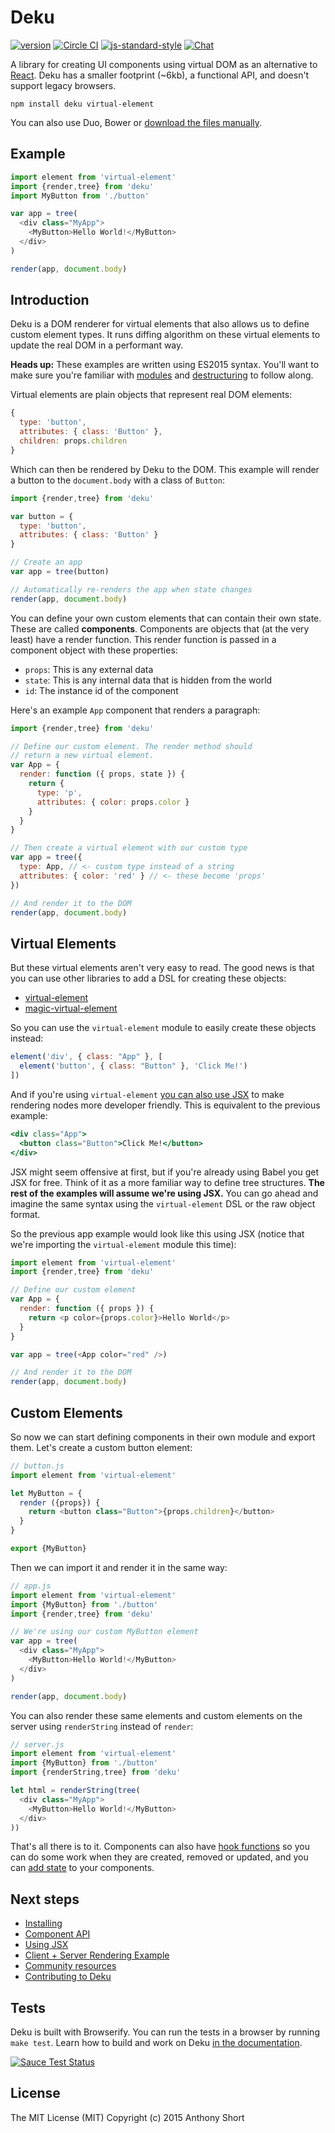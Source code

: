 # Deku

[![version](https://img.shields.io/npm/v/deku.svg?style=flat-square)](https://www.npmjs.com/package/deku) [![Circle CI](https://img.shields.io/circleci/project/BrightFlair/PHP.Gt.svg?style=flat-square)](https://circleci.com/gh/dekujs/deku) [![js-standard-style](https://img.shields.io/badge/code%20style-standard-brightgreen.svg?style=flat-square)](https://github.com/feross/standard) [![Chat](https://img.shields.io/badge/Discord-Join%20Chat%20→-blue.svg?style=flat-square)](https://discord.gg/0gNkyCAVkDYsBaFe)

A library for creating UI components using virtual DOM as an alternative to [React](https://github.com/facebook/react). Deku has a smaller footprint (~6kb), a functional API, and doesn't support legacy browsers.

```
npm install deku virtual-element
```

You can also use Duo, Bower or [download the files manually](https://github.com/dekujs/deku/releases).

## Example

```js
import element from 'virtual-element'
import {render,tree} from 'deku'
import MyButton from './button'

var app = tree(
  <div class="MyApp">
    <MyButton>Hello World!</MyButton>
  </div>
)

render(app, document.body)
```

## Introduction

Deku is a DOM renderer for virtual elements that also allows us to define custom element types. It runs diffing algorithm on these virtual elements to update the real DOM in a performant way.

**Heads up:** These examples are written using ES2015 syntax. You'll want to make sure you're familiar with [modules](https://babeljs.io/docs/learn-es2015/#modules) and [destructuring](https://babeljs.io/docs/learn-es2015/#destructuring) to follow along.

Virtual elements are plain objects that represent real DOM elements:

```js
{
  type: 'button',
  attributes: { class: 'Button' },
  children: props.children
}
```

Which can then be rendered by Deku to the DOM. This example will render a button to the `document.body` with a class of `Button`:

```js
import {render,tree} from 'deku'

var button = {
  type: 'button',
  attributes: { class: 'Button' }
}

// Create an app
var app = tree(button)

// Automatically re-renders the app when state changes
render(app, document.body)
```

You can define your own custom elements that can contain their own state. These are called **components**. Components are objects that (at the very least) have a render function. This render function is passed in a component object with these properties:

* `props`: This is any external data
* `state`: This is any internal data that is hidden from the world
* `id`: The instance id of the component

Here's an example `App` component that renders a paragraph:

```js
import {render,tree} from 'deku'

// Define our custom element. The render method should
// return a new virtual element.
var App = {
  render: function ({ props, state }) {
    return {
      type: 'p',
      attributes: { color: props.color }
    }
  }
}

// Then create a virtual element with our custom type
var app = tree({
  type: App, // <- custom type instead of a string
  attributes: { color: 'red' } // <- these become 'props'
})

// And render it to the DOM
render(app, document.body)
```

## Virtual Elements

But these virtual elements aren't very easy to read. The good news is that you can use other libraries to add a DSL for creating these objects:

* [virtual-element](https://github.com/dekujs/virtual-element)
* [magic-virtual-element](https://github.com/dekujs/magic-virtual-element)

So you can use the `virtual-element` module to easily create these objects instead:

```js
element('div', { class: "App" }, [
  element('button', { class: "Button" }, 'Click Me!')
])
```

And if you're using `virtual-element` [you can also use JSX](https://github.com/dekujs/deku/blob/master/docs/guides/jsx.md) to make rendering nodes more developer friendly. This is equivalent to the previous example:

```jsx
<div class="App">
  <button class="Button">Click Me!</button>
</div>
```

JSX might seem offensive at first, but if you're already using Babel you get JSX for free. Think of it as a more familiar way to define tree structures. **The rest of the examples will assume we're using JSX.** You can go ahead and imagine the same syntax using the `virtual-element` DSL or the raw object format.

So the previous app example would look like this using JSX (notice that we're importing the `virtual-element` module this time):

```js
import element from 'virtual-element'
import {render,tree} from 'deku'

// Define our custom element
var App = {
  render: function ({ props }) {
    return <p color={props.color}>Hello World</p>
  }
}

var app = tree(<App color="red" />)

// And render it to the DOM
render(app, document.body)
```

## Custom Elements

So now we can start defining components in their own module and export them. Let's create a custom button element:

```js
// button.js
import element from 'virtual-element'

let MyButton = {
  render ({props}) {
    return <button class="Button">{props.children}</button>
  }  
}

export {MyButton}
```

Then we can import it and render it in the same way:

```js
// app.js
import element from 'virtual-element'
import {MyButton} from './button'
import {render,tree} from 'deku'

// We're using our custom MyButton element
var app = tree(
  <div class="MyApp">
    <MyButton>Hello World!</MyButton>
  </div>
)

render(app, document.body)
```

You can also render these same elements and custom elements on the server using `renderString` instead of `render`:

```js
// server.js
import element from 'virtual-element'
import {MyButton} from './button'
import {renderString,tree} from 'deku'

let html = renderString(tree(
  <div class="MyApp">
    <MyButton>Hello World!</MyButton>
  </div>
))
```

That's all there is to it. Components can also have [hook functions](https://github.com/dekujs/deku/blob/master/docs/guides/components.md) so you can do some work when they are created, removed or updated, and you can [add state](https://github.com/dekujs/deku/blob/master/docs/guides/components.md) to your components.

## Next steps

* [Installing](https://github.com/dekujs/deku/blob/master/docs/guides/install.md)
* [Component API](https://github.com/dekujs/deku/blob/master/docs/guides/components.md)
* [Using JSX](https://github.com/dekujs/deku/blob/master/docs/guides/jsx.md)
* [Client + Server Rendering Example](https://github.com/dekujs/todomvc)
* [Community resources](https://github.com/stevenmiller888/awesome-deku)
* [Contributing to Deku](https://github.com/dekujs/deku/blob/master/docs/guides/development.md)

## Tests

Deku is built with Browserify. You can run the tests in a browser by running `make test`. Learn how to build and work on Deku [in the documentation](https://github.com/dekujs/deku/blob/master/docs/guides/development.md).

[![Sauce Test Status](https://saucelabs.com/browser-matrix/deku.svg)](https://saucelabs.com/u/deku)

## License

The MIT License (MIT) Copyright (c) 2015 Anthony Short
